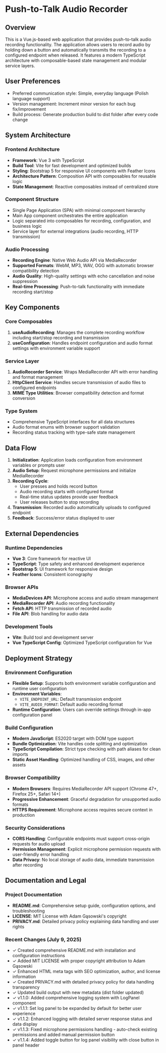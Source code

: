 # Push-to-Talk Audio Recorder

## Overview

This is a Vue.js-based web application that provides push-to-talk audio recording functionality. The application allows users to record audio by holding down a button and automatically transmits the recording to a configured endpoint when released. It features a modern TypeScript architecture with composable-based state management and modular service layers.

## User Preferences

- Preferred communication style: Simple, everyday language (Polish language support)
- Version management: Increment minor version for each bug fix/improvement
- Build process: Generate production build to dist folder after every code change

## System Architecture

### Frontend Architecture
- **Framework**: Vue 3 with TypeScript
- **Build Tool**: Vite for fast development and optimized builds
- **Styling**: Bootstrap 5 for responsive UI components with Feather Icons
- **Architecture Pattern**: Composition API with composables for reusable logic
- **State Management**: Reactive composables instead of centralized store

### Component Structure
- Single Page Application (SPA) with minimal component hierarchy
- Main App component orchestrates the entire application
- Logic separated into composables for recording, configuration, and business logic
- Service layer for external integrations (audio recording, HTTP transmission)

### Audio Processing
- **Recording Engine**: Native Web Audio API via MediaRecorder
- **Supported Formats**: WebM, MP3, WAV, OGG with automatic browser compatibility detection
- **Audio Quality**: High-quality settings with echo cancellation and noise suppression
- **Real-time Processing**: Push-to-talk functionality with immediate recording start/stop

## Key Components

### Core Composables
1. **useAudioRecording**: Manages the complete recording workflow including start/stop recording and transmission
2. **useConfiguration**: Handles endpoint configuration and audio format settings with environment variable support

### Service Layer
1. **AudioRecorder Service**: Wraps MediaRecorder API with error handling and format management
2. **HttpClient Service**: Handles secure transmission of audio files to configured endpoints
3. **MIME Type Utilities**: Browser compatibility detection and format conversion

### Type System
- Comprehensive TypeScript interfaces for all data structures
- Audio format enums with browser support validation
- Recording status tracking with type-safe state management

## Data Flow

1. **Initialization**: Application loads configuration from environment variables or prompts user
2. **Audio Setup**: Request microphone permissions and initialize MediaRecorder
3. **Recording Cycle**:
   - User presses and holds record button
   - Audio recording starts with configured format
   - Real-time status updates provide user feedback
   - User releases button to stop recording
4. **Transmission**: Recorded audio automatically uploads to configured endpoint
5. **Feedback**: Success/error status displayed to user

## External Dependencies

### Runtime Dependencies
- **Vue 3**: Core framework for reactive UI
- **TypeScript**: Type safety and enhanced development experience
- **Bootstrap 5**: UI framework for responsive design
- **Feather Icons**: Consistent iconography

### Browser APIs
- **MediaDevices API**: Microphone access and audio stream management
- **MediaRecorder API**: Audio recording functionality
- **Fetch API**: HTTP transmission of recorded audio
- **File API**: Blob handling for audio data

### Development Tools
- **Vite**: Build tool and development server
- **Vue TypeScript Config**: Optimized TypeScript configuration for Vue

## Deployment Strategy

### Environment Configuration
- **Flexible Setup**: Supports both environment variable configuration and runtime user configuration
- **Environment Variables**:
  - `VITE_ENDPOINT_URL`: Default transmission endpoint
  - `VITE_AUDIO_FORMAT`: Default audio recording format
- **Runtime Configuration**: Users can override settings through in-app configuration panel

### Build Configuration
- **Modern JavaScript**: ES2020 target with DOM type support
- **Bundle Optimization**: Vite handles code splitting and optimization
- **TypeScript Compilation**: Strict type checking with path aliases for clean imports
- **Static Asset Handling**: Optimized handling of CSS, images, and other assets

### Browser Compatibility
- **Modern Browsers**: Requires MediaRecorder API support (Chrome 47+, Firefox 25+, Safari 14+)
- **Progressive Enhancement**: Graceful degradation for unsupported audio formats
- **HTTPS Requirement**: Microphone access requires secure context in production

### Security Considerations
- **CORS Handling**: Configurable endpoints must support cross-origin requests for audio upload
- **Permission Management**: Explicit microphone permission requests with user-friendly error handling
- **Data Privacy**: No local storage of audio data, immediate transmission after recording

## Documentation and Legal

### Project Documentation
- **README.md**: Comprehensive setup guide, configuration options, and troubleshooting
- **LICENSE**: MIT License with Adam Gąsowski's copyright
- **PRIVACY.md**: Detailed privacy policy explaining data handling and user rights

### Recent Changes (July 9, 2025)
- ✓ Created comprehensive README.md with installation and configuration instructions
- ✓ Added MIT LICENSE with proper copyright attribution to Adam Gąsowski
- ✓ Enhanced HTML meta tags with SEO optimization, author, and license information
- ✓ Created PRIVACY.md with detailed privacy policy for data handling transparency
- ✓ Updated build output with new metadata (dist folder updated)
- ✓ v1.1.0: Added comprehensive logging system with LogPanel component
- ✓ v1.1.1: Set log panel to be expanded by default for better user experience
- ✓ v1.1.2: Enhanced logging with detailed server response status and data display
- ✓ v1.1.3: Fixed microphone permissions handling - auto-check existing permissions and added manual permission button
- ✓ v1.1.4: Added toggle button for log panel visibility with close button in panel header